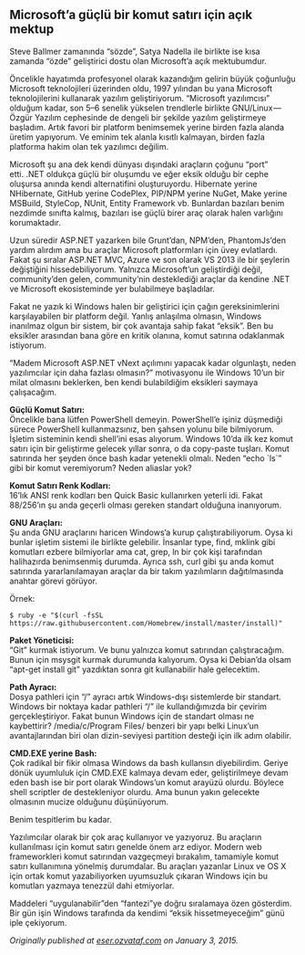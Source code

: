## Microsoft’a güçlü bir komut satırı için açık mektup

Steve Ballmer zamanında “sözde”, Satya Nadella ile birlikte ise kısa zamanda “özde” geliştirici dostu olan Microsoft’a açık mektubumdur.

Öncelikle hayatımda profesyonel olarak kazandığım gelirin büyük çoğunluğu Microsoft teknolojileri üzerinden oldu, 1997 yılından bu yana Microsoft teknolojilerini kullanarak yazılım geliştiriyorum. “Microsoft yazılımcısı” olduğum kadar, son 5–6 senelik yükselen trendlerle birlikte GNU/Linux — Özgür Yazılım cephesinde de dengeli bir şekilde yazılım geliştirmeye başladım. Artık favori bir platform benimsemek yerine birden fazla alanda üretim yapıyorum. Ve eminim tek alanla kısıtlı kalmayan, birden fazla platforma hakim olan tek yazılımcı değilim.

Microsoft şu ana dek kendi dünyası dışındaki araçların çoğunu “port” etti. .NET oldukça güçlü bir oluşumdu ve eğer eksik olduğu bir cephe oluşursa anında kendi alternatifini oluşturuyordu. Hibernate yerine NHibernate, GitHub yerine CodePlex, PIP/NPM yerine NuGet, Make yerine MSBuild, StyleCop, NUnit, Entity Framework vb. Bunlardan bazıları benim nezdimde sınıfta kalmış, bazıları ise güçlü birer araç olarak halen varlığını korumaktadır.

Uzun süredir ASP.NET yazarken bile Grunt’dan, NPM’den, PhantomJs’den yardım alırdım ama bu araçlar Microsoft platformları için üvey evlatlardı. Fakat şu sıralar ASP.NET MVC, Azure ve son olarak VS 2013 ile bir şeylerin değiştiğini hissedebiliyorum. Yalnızca Microsoft’un geliştirdiği değil, community’den gelen, community’nin desteklediği araçlar da kendine .NET ve Microsoft ekosisteminde yer bulabilmeye başladılar.

Fakat ne yazık ki Windows halen bir geliştirici için çağın gereksinimlerini karşılayabilen bir platform değil. Yanlış anlaşılma olmasın, Windows inanılmaz olgun bir sistem, bir çok avantaja sahip fakat “eksik”. Ben bu eksikler arasından bana göre en kritik olanına, komut satırına odaklanmak istiyorum.

“Madem Microsoft ASP.NET vNext açılımını yapacak kadar olgunlaştı, neden yazılımcılar için daha fazlası olmasın?” motivasyonu ile Windows 10’un bir milat olmasını beklerken, ben kendi bulabildiğim eksikleri saymaya çalışacağım.

**Güçlü Komut Satırı:**  
Öncelikle bana lütfen PowerShell demeyin. PowerShell’e işiniz düşmediği sürece PowerShell kullanmazsınız, ben şahsen yolunu bile bilmiyorum. İşletim sisteminin kendi shell’ini esas alıyorum. Windows 10’da ilk kez komut satırı için bir geliştirme gelecek yıllar sonra, o da copy-paste tuşları. Komut satırında her şeyden önce bash kadar yetenekli olmalı. Neden “echo \`ls\`” gibi bir komut veremiyorum? Neden aliaslar yok?

**Komut Satırı Renk Kodları:**  
16’lık ANSI renk kodları ben Quick Basic kullanırken yeterli idi. Fakat 88/256’ın şu anda geçerli olması gereken standart olduğuna inanıyorum.

**GNU Araçları:**  
Şu anda GNU araçlarını haricen Windows’a kurup çalıştırabiliyorum. Oysa ki bunlar işletim sistemi ile birlikte gelebilir. İnsanlar type, find, mklink gibi komutları ezbere bilmiyorlar ama cat, grep, ln bir çok kişi tarafından halihazırda benimsenmiş durumda. Ayrıca ssh, curl gibi şu anda komut satırında yararlanılamayan araçlar da bir takım yazılımların dağıtılmasında anahtar görevi görüyor.

Örnek:

```
$ ruby -e "$(curl -fsSL https://raw.githubusercontent.com/Homebrew/install/master/install)"
```

**Paket Yöneticisi:**  
“Git” kurmak istiyorum. Ve bunu yalnızca komut satırından çalıştıracağım. Bunun için msysgit kurmak durumunda kalıyorum. Oysa ki Debian’da olsam “apt-get install git” yazdıktan sonra git kullanabilir hale gelecektim.

**Path Ayracı:**  
Dosya pathleri için “/” ayracı artık Windows-dışı sistemlerde bir standart. Windows bir noktaya kadar pathleri “/” ile kullandığımızda bir çevirim gerçekleştiriyor. Fakat bunun Windows için de standart olması ne kaybettirir? /media/c/Program Files/ benzeri bir yapı belki Linux’un avantajlarından biri olan dizin-seviyesi partition desteği için ilk adım olabilir.

**CMD.EXE yerine Bash:**  
Çok radikal bir fikir olmasa Windows da bash kullansın diyebilirdim. Geriye dönük uyumluluk için CMD.EXE kalmaya devam eder, geliştirilmeye devam eden bash ise bir port olarak Windows’un komut arayüzü olurdu. Böylece shell scriptler de destekleniyor olurdu. Ama bunun yakın gelecekte olmasının mucize olduğunu düşünüyorum.

Benim tespitlerim bu kadar.

Yazılımcılar olarak bir çok araç kullanıyor ve yazıyoruz. Bu araçların kullanılması için komut satırı genelde önem arz ediyor. Modern web frameworkleri komut satırından vazgeçmeyi bırakalım, tamamiyle komut satırı kullanımına yönelmiş durumdalar. Bu araçları yazanlar Linux ve OS X için ortak komut yazabiliyorken uyumsuzluk çıkaran Windows için bu komutları yazmaya tenezzül dahi etmiyorlar.

Maddeleri “uygulanabilir”den “fantezi”ye doğru sıralamaya özen gösterdim. Bir gün işin Windows tarafında da kendimi “eksik hissetmeyeceğim” günü iple çekiyorum.

*Originally published at* [*eser.ozvataf.com*](http://eser.ozvataf.com/microsofta-guclu-bir-komut-satiri-icin-acik-mektup/) *on January 3, 2015.*